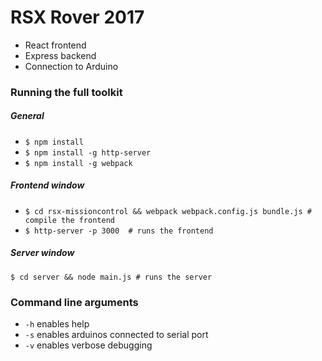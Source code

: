 # RSX Rover 2017
- React frontend
- Express backend
- Connection to Arduino

### Running the full toolkit
##### General
- ` $ npm install `
- ` $ npm install -g http-server `
- ` $ npm install -g webpack `
##### Frontend window
- ` $ cd rsx-missioncontrol && webpack webpack.config.js bundle.js # compile the frontend `
- ` $ http-server -p 3000  # runs the frontend `
##### Server window
` $ cd server && node main.js # runs the server `

### Command line arguments
- `-h` enables help
- `-s` enables arduinos connected to serial port
- `-v` enables verbose debugging